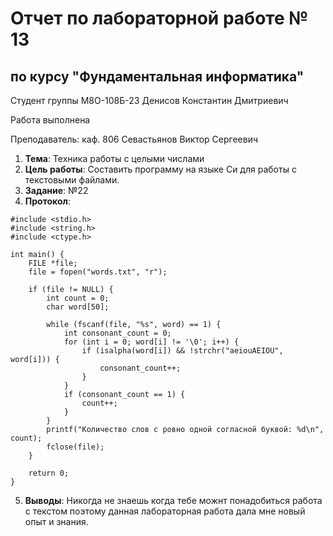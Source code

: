 # Отчет по лабораторной работе № 13
## по курсу "Фундаментальная информатика"

Студент группы М8О-108Б-23 Денисов Константин Дмитриевич

Работа выполнена 

Преподаватель: каф. 806 Севастьянов Виктор Сергеевич

1. **Тема**: Техника работы с целыми числами
2. **Цель работы**: Составить программу на языке Си для работы с текстовыми файлами.
3. **Заданиe**: №22
4. **Протокол**:
```
#include <stdio.h>
#include <string.h>
#include <ctype.h>

int main() {
    FILE *file;
    file = fopen("words.txt", "r");

    if (file != NULL) {
        int count = 0;
        char word[50];

        while (fscanf(file, "%s", word) == 1) {
            int consonant_count = 0;
            for (int i = 0; word[i] != '\0'; i++) {
                if (isalpha(word[i]) && !strchr("aeiouAEIOU", word[i])) {
                    consonant_count++;
                }
            }
            if (consonant_count == 1) {
                count++;
            }
        }
        printf("Количество слов с ровно одной согласной буквой: %d\n", count);
        fclose(file);
    }

    return 0;
}

```
5. **Выводы**: Никогда не знаешь когда тебе можнт понадобиться работа с текстом поэтому данная лабораторная работа дала мне новый опыт и знания.

